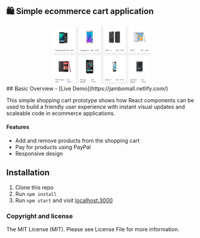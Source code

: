 ## 🛍️ Simple ecommerce cart application 

<div align="center">
  <a href="https://jambomall.netlify.com/">
    <img src="src/jmall.png" width="256" />
  </a>
</div>
## Basic Overview - [Live Demo](https://jambomall.netlify.com/)

This simple shopping cart prototype shows how React components can be used to build a
friendly user experience with instant visual updates and scaleable code in ecommerce applications.

#### Features

- Add and remove products from the shopping cart
- Pay for products using PayPal
- Responsive design

## Installation

1. Clone this repo
1. Run `npm install`
1. Run `npm start` and visit [localhost:3000](http://localhost:3000)


### Copyright and license

The MIT License (MIT). Please see License File for more information.